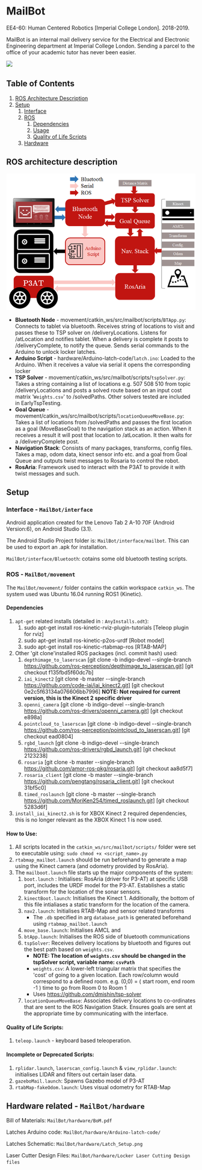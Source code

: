 # MailBot
EE4-60: Human Centered Robotics [Imperial College London]. 2018-2019.

MailBot is an internal mail delivery service for the Electrical and Electronic Engineering department at Imperial College London. Sending a parcel to the office of your academic tutor has never been easier.

[<img src="i.imgur.com/h4XgAUF.jpg">](https://youtu.be/Y5FuADUiCRM)

## Table of Contents <a name=“tableOfContents”></a>

1. [ROS Architecture Description](#rosOverview)
2. [Setup](#Setup)
   1. [Interface](#interface)
   2. [ROS](#ros)
      1. [Dependencies](#rosDeps)
      2. [Usage](#rosUsage)
      3. [Quality of Life Scripts](#rosQ-Of-L-Scripts)
   3. [Hardware](#hardware)

## ROS architecture description <a name="rosOverview"></a>
  ![alt text](CodeArch.png)
  - **Bluetooth Node** - movement/catkin_ws/src/mailbot/scripts/`BTApp.py`: Connects to tablet via bluetooth. Receives string of locations to visit and passes these to TSP solver on /deliveryLocations. Listens for /atLocation and notifies tablet. When a delivery is complete it posts to /deliveryComplete, to notify the queue. Sends serial commands to the Arduino to unlock locker latches.
  - **Arduino Script** - hardware/Arduino-latch-code/`latch.ino`: Loaded to the Arduino. When it receives a value via serial it opens the corresponding locker
  - **TSP Solver** - movement/catkin_ws/src/mailbot/scripts/`tspSolver.py`: Takes a string containing a list of locations e.g. 507 508 510 from topic /deliveryLocations and posts a solved route based on an input cost matrix '`Weights.csv`' to /solvedPaths. Other solvers tested are included in EarlyTspTesting. 
  - **Goal Queue** - movement/catkin_ws/src/mailbot/scripts/`locationQueueMoveBase.py`: Takes a list of locations from /solvedPaths and passes the first location as a goal (MoveBaseGoal) to the navigation stack as an action. When it receives a result it will post that location to /atLocation. It then waits for a /deliveryComplete post.
  - **Navigation Stack**: Consists of many packages, transforms, config files. Takes a map, odom data, kinect sensor info etc. and a goal from Goal Queue and outputs twist messages to Rosaria to control the robot.
  - **RosAria**: Framework used to interact with the P3AT to provide it with twist messages and such.



## Setup <a name="Setup"></a>

### Interface - `MailBot/interface` <a name="interface"></a>
Android application created for the Lenovo Tab 2 A-10 70F (Android Version:6), on Android Studio (3.1).

The Android Studio Project folder is: `MailBot/interface/mailbot`. This can be used to export an .apk for installation.

`MailBot/interface/Bluetooth`: cotains some old bluetooth testing scripts.

### ROS - `MailBot/movement` <a name="ros"></a>
The `MailBot/movement/` folder contains the catkin workspace `catkin_ws`.
The system used was Ubuntu 16.04 running ROS1 (Kinetic).
#### Dependencies <a name="rosDeps"></a>
  1. `apt-get` related installs (detailed in : `AnyInstalls.odt`):
     1. sudo apt-get install ros-kinetic-rviz-plugin-tutorials [Teleop plugin for rviz]
     2. sudo apt-get install ros-kinetic-p2os-urdf [Robot model]
     3. sudo apt-get install ros-kinetic-rtabmap-ros [RTAB-MAP]
  2. Other 'git clone'installed ROS packages (incl. commit hash) used:
     1. `depthimage_to_laserscan` [git clone -b indigo-devel --single-branch https://github.com/ros-perception/depthimage_to_laserscan.git] [git checkout f135fbd5f60dc7b]
     2. `iai_kinect2` [git clone -b master --single-branch https://github.com/code-iai/iai_kinect2.git] [git checkout 0e2c5f63134a076606bb7996] **NOTE: Not required for current version, this is the Kinect 2 specific driver**
     3. `openni_camera` [git clone -b indigo-devel --single-branch https://github.com/ros-drivers/openni_camera.git] [git checkout e898a]
     4. `pointcloud_to_laserscan` [git clone -b indigo-devel --single-branch https://github.com/ros-perception/pointcloud_to_laserscan.git] [git checkout ead0804]
     5. `rgbd_launch` [git clone -b indigo-devel --single-branch https://github.com/ros-drivers/rgbd_launch.git] [git checkout 2123238]
     6. `rosaria` [git clone -b master --single-branch https://github.com/amor-ros-pkg/rosaria.git] [git checkout aa8d5f7]
     7. `rosaria_client` [git clone -b master --single-branch https://github.com/pengtang/rosaria_client.git] [git checkout 31bf5c0]
     8. `timed_roslaunch` [git clone -b master --single-branch https://github.com/MoriKen254/timed_roslaunch.git] [git checkout  5283d6f]
  3. `install_iai_kinect2.sh` is for XBOX Kinect 2 required dependencies, this is no longer relevant as the XBOX Kinect 1 is now used.


#### How to Use: <a name="rosUsage"></a>
  1. All scripts located in the `catkin_ws/src/mailbot/scripts/` folder were set to executable using:   `sudo chmod +x <script_name>.py`
  2. `rtabmap_mailbot.launch` should be run beforehand to generate a map using the Kinect camera (and odometry provided by RosAria).
  3. The `mailboot.launch` file starts up the major components of the system:
      1. `boot.launch` : Initialises: RosAria (driver for P3-AT) at specific USB port, includes the URDF model for the P3-AT. Establishes a static transform for the location of the sonar sensors.
      2. `kinectBoot.launch`: Initialises the Kinect 1. Additionally, the bottom of this file intialiases a static transform for the location of the camera.
      3. `nav2.launch`: Initialises RTAB-Map and sensor related transforms
          * The `.db` specified in arg `database_path` is generated beforehand using `rtabmap_mailbot.launch`
      4. `move_base.launch`: Initialises AMCL and
      5. `btApp.launch`: Initialises the ROS side of bluetooth communications
      6. `tspSolver`: Receives delivery locations by bluetooth and figures out the best path based on `weights.csv`.
            * **NOTE: The location of `weights.csv` should be changed in the tspSolver script, variable name: `csvPath`**
            * `weights.csv`: A lower-left triangular matrix that specifies the 'cost' of going to a given location. Each row/column would correspond to a defined room. e.g. (0,0) = ( start room, end room -1 ) time to go from Room 0 to Room 1
            * Uses https://github.com/dmishin/tsp-solver
      7. `locationQueueMoveBase`: Associates delivery locations to co-ordinates that are sent to the ROS Navigation Stack. Ensures goals are sent at the appropriate time by communicating with the interface.

#### Quality of Life Scripts: <a name="rosQ-Of-L-Scripts"></a>
  1. `teleop.launch` - keyboard based teleoperation.

#### Incomplete or Deprecated Scripts:
  1. `rplidar.launch`, `laserscan_config.launch` & `view_rplidar.launch`: initialises LIDAR and filters out certain laser data.
  2. `gazeboMail.launch`: Spawns Gazebo model of P3-AT
  3. `rtabMap-fakeOdom.launch`: Uses visual odometry for RTAB-Map


## Hardware related  - `MailBot/hardware` <a name="hardware"></a>
Bill of Materials: `MailBot/hardware/BoM.pdf`

Latches Arduino code: `MailBot/hardware/Arduino-latch-code/`

Latches Schematic: `MailBot/hardware/Latch_Setup.png`

Laser Cutter Design Files: `MailBot/hardware/Locker Laser Cutting Design files`
